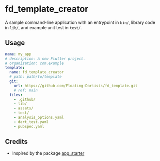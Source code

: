 # fd_template_creator

A sample command-line application with an entrypoint in `bin/`, library code
in `lib/`, and example unit test in `test/`.

## Usage

```yaml
name: my_app
# description: A new Flutter project.
# organization: com.example
template:
  name: fd_template_creator
  # path: path/to/template
  git:
    url: https://github.com/Floating-Dartists/fd_template.git
    # ref: main
  files:
    - .github/
    - lib/
    - assets/
    - test/
    - analysis_options.yaml
    - dart_test.yaml
    - pubspec.yaml
```

## Credits

* Inspired by the package [app_starter](https://pub.dev/packages/app_starter)
